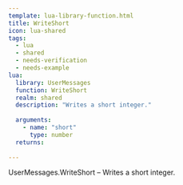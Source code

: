 ```yaml
---
template: lua-library-function.html
title: WriteShort
icon: lua-shared
tags:
  - lua
  - shared
  - needs-verification
  - needs-example
lua:
  library: UserMessages
  function: WriteShort
  realm: shared
  description: "Writes a short integer."
  
  arguments:
    - name: "short"
      type: number
  returns:
    
---
```


<div class="lua__search__keywords">
UserMessages.WriteShort &#x2013; Writes a short integer.
</div>

